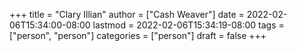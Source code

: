 +++
title = "Clary Illian"
author = ["Cash Weaver"]
date = 2022-02-06T15:34:00-08:00
lastmod = 2022-02-06T15:34:19-08:00
tags = ["person", "person"]
categories = ["person"]
draft = false
+++
